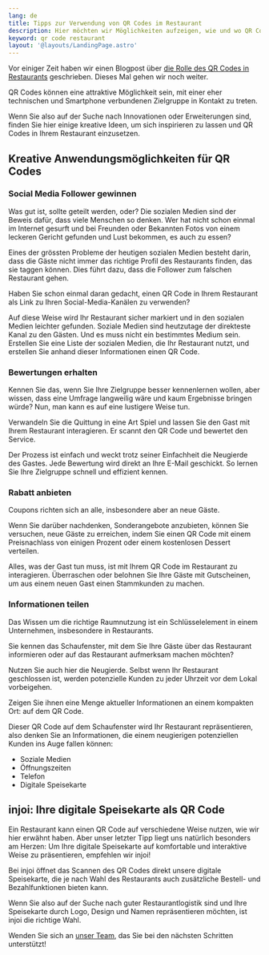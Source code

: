 ```yaml
---
lang: de
title: Tipps zur Verwendung von QR Codes im Restaurant
description: Hier möchten wir Möglichkeiten aufzeigen, wie und wo QR Codes in Restaurants verwendet werden können - auch im Zusammenhang mit einer digitalen Speisekarte.
keyword: qr code restaurant
layout: '@layouts/LandingPage.astro'
---
```


Vor einiger Zeit haben wir einen Blogpost über [die Rolle des QR Codes in Restaurants](/de/blog/qr-code/) geschrieben. Dieses Mal gehen wir noch weiter.

QR Codes können eine attraktive Möglichkeit sein, mit einer eher technischen und Smartphone verbundenen Zielgruppe in Kontakt zu treten.

Wenn Sie also auf der Suche nach Innovationen oder Erweiterungen sind, finden Sie hier einige kreative Ideen, um sich inspirieren zu lassen und QR Codes in Ihrem Restaurant einzusetzen.

## Kreative Anwendungsmöglichkeiten für QR Codes

### Social Media Follower gewinnen

Was gut ist, sollte geteilt werden, oder? Die sozialen Medien sind der Beweis dafür, dass viele Menschen so denken. Wer hat nicht schon einmal im Internet gesurft und bei Freunden oder Bekannten Fotos von einem leckeren Gericht gefunden und Lust bekommen, es auch zu essen?

Eines der grössten Probleme der heutigen sozialen Medien besteht darin, dass die Gäste nicht immer das richtige Profil des Restaurants finden, das sie taggen können. Dies führt dazu, dass die Follower zum falschen Restaurant gehen.

Haben Sie schon einmal daran gedacht, einen QR Code in Ihrem Restaurant als Link zu Ihren Social-Media-Kanälen zu verwenden?

Auf diese Weise wird Ihr Restaurant sicher markiert und in den sozialen Medien leichter gefunden. Soziale Medien sind heutzutage der direkteste Kanal zu den Gästen. Und es muss nicht ein bestimmtes Medium sein. Erstellen Sie eine Liste der sozialen Medien, die Ihr Restaurant nutzt, und erstellen Sie anhand dieser Informationen einen QR Code.

### Bewertungen erhalten

Kennen Sie das, wenn Sie Ihre Zielgruppe besser kennenlernen wollen, aber wissen, dass eine Umfrage langweilig wäre und kaum Ergebnisse bringen würde? Nun, man kann es auf eine lustigere Weise tun.

Verwandeln Sie die Quittung in eine Art Spiel und lassen Sie den Gast mit Ihrem Restaurant interagieren. Er scannt den QR Code und bewertet den Service.

Der Prozess ist einfach und weckt trotz seiner Einfachheit die Neugierde des Gastes. Jede Bewertung wird direkt an Ihre E-Mail geschickt. So lernen Sie Ihre Zielgruppe schnell und effizient kennen.

### Rabatt anbieten

Coupons richten sich an alle, insbesondere aber an neue Gäste.

Wenn Sie darüber nachdenken, Sonderangebote anzubieten, können Sie versuchen, neue Gäste zu erreichen, indem Sie einen QR Code mit einem Preisnachlass von einigen Prozent oder einem kostenlosen Dessert verteilen.

Alles, was der Gast tun muss, ist mit Ihrem QR Code im Restaurant zu interagieren. Überraschen oder belohnen Sie Ihre Gäste mit Gutscheinen, um aus einem neuen Gast einen Stammkunden zu machen.

### Informationen teilen

Das Wissen um die richtige Raumnutzung ist ein Schlüsselelement in einem Unternehmen, insbesondere in Restaurants.

Sie kennen das Schaufenster, mit dem Sie Ihre Gäste über das Restaurant informieren oder auf das Restaurant aufmerksam machen möchten?

Nutzen Sie auch hier die Neugierde. Selbst wenn Ihr Restaurant geschlossen ist, werden potenzielle Kunden zu jeder Uhrzeit vor dem Lokal vorbeigehen.

Zeigen Sie ihnen eine Menge aktueller Informationen an einem kompakten Ort: auf dem QR Code.

Dieser QR Code auf dem Schaufenster wird Ihr Restaurant repräsentieren, also denken Sie an Informationen, die einem neugierigen potenziellen Kunden ins Auge fallen können:

- Soziale Medien
- Öffnungszeiten
- Telefon
- Digitale Speisekarte

## injoi: Ihre digitale Speisekarte als QR Code

Ein Restaurant kann einen QR Code auf verschiedene Weise nutzen, wie wir hier erwähnt haben. Aber unser letzter Tipp liegt uns natürlich besonders am Herzen: Um Ihre digitale Speisekarte auf komfortable und interaktive Weise zu präsentieren, empfehlen wir injoi!

Bei injoi öffnet das Scannen des QR Codes direkt unsere digitale Speisekarte, die je nach Wahl des Restaurants auch zusätzliche Bestell- und Bezahlfunktionen bieten kann.

Wenn Sie also auf der Suche nach guter Restaurantlogistik sind und Ihre Speisekarte durch Logo, Design und Namen repräsentieren möchten, ist injoi die richtige Wahl.

Wenden Sie sich an [unser Team](/de/kontakt/), das Sie bei den nächsten Schritten unterstützt!
